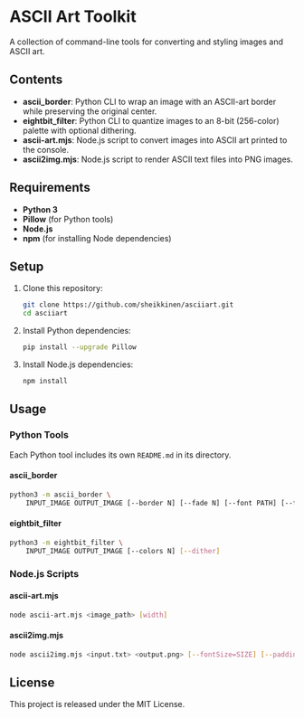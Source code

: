 # ASCII Art Toolkit

A collection of command-line tools for converting and styling images and ASCII art.

## Contents
- **ascii_border**: Python CLI to wrap an image with an ASCII-art border while preserving the original center.
- **eightbit_filter**: Python CLI to quantize images to an 8-bit (256-color) palette with optional dithering.
- **ascii-art.mjs**: Node.js script to convert images into ASCII art printed to the console.
- **ascii2img.mjs**: Node.js script to render ASCII text files into PNG images.

## Requirements
- **Python 3**
- **Pillow** (for Python tools)
- **Node.js**
- **npm** (for installing Node dependencies)

## Setup
1. Clone this repository:
   ```bash
   git clone https://github.com/sheikkinen/asciiart.git
   cd asciiart
   ```
2. Install Python dependencies:
   ```bash
   pip install --upgrade Pillow
   ```
3. Install Node.js dependencies:
   ```bash
   npm install
   ```

## Usage

### Python Tools
Each Python tool includes its own `README.md` in its directory.

#### ascii_border
```bash
python3 -m ascii_border \
    INPUT_IMAGE OUTPUT_IMAGE [--border N] [--fade N] [--font PATH] [--font_size SIZE] [--chars CHARS] [--color]
```

#### eightbit_filter
```bash
python3 -m eightbit_filter \
    INPUT_IMAGE OUTPUT_IMAGE [--colors N] [--dither]
```

### Node.js Scripts

#### ascii-art.mjs
```bash
node ascii-art.mjs <image_path> [width]
```

#### ascii2img.mjs
```bash
node ascii2img.mjs <input.txt> <output.png> [--fontSize=SIZE] [--padding=PX]
```

## License
This project is released under the MIT License.